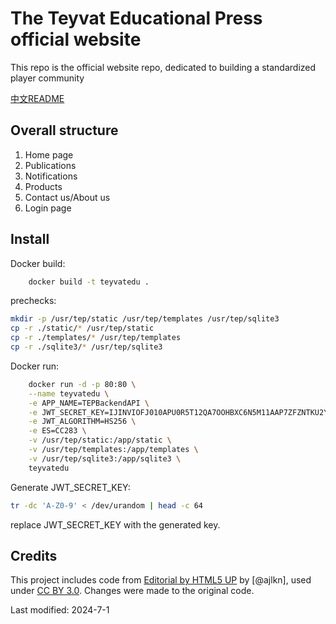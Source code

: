 # The Teyvat Educational Press official website

This repo is the official website repo, dedicated to building a standardized player community

[中文README](README.zh.md)
## Overall structure

1. Home page
2. Publications
3. Notifications
4. Products
5. Contact us/About us
6. Login page



## Install

Docker build:

```bash
    docker build -t teyvatedu .
```

prechecks:
```bash
mkdir -p /usr/tep/static /usr/tep/templates /usr/tep/sqlite3
cp -r ./static/* /usr/tep/static
cp -r ./templates/* /usr/tep/templates
cp -r ./sqlite3/* /usr/tep/sqlite3
```

Docker run:

```bash
    docker run -d -p 80:80 \
    --name teyvatedu \
    -e APP_NAME=TEPBackendAPI \
    -e JWT_SECRET_KEY=IJINVIOFJ010APU0R5T12QA7OOHBXC6N5M11AAP7ZFZNTKU2YU5ZSXMWC4F7U3FT \
    -e JWT_ALGORITHM=HS256 \
    -e ES=CC283 \
    -v /usr/tep/static:/app/static \
    -v /usr/tep/templates:/app/templates \
    -v /usr/tep/sqlite3:/app/sqlite3 \
    teyvatedu
```

Generate JWT_SECRET_KEY: 
```bash
tr -dc 'A-Z0-9' < /dev/urandom | head -c 64
```
replace JWT_SECRET_KEY with the generated key.

## Credits

This project includes code from [Editorial by HTML5 UP](html5up.net) by [@ajlkn], used under [CC BY 3.0](html5up.net/license). Changes were made to the original code.

Last modified: 2024-7-1